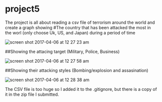# project5
The project is all about reading a csv file of terrorism around the world and create a graph showing
  #The country that has been attacked the most in the worl (only choose Uk, US, and Japan) during a period of time

![screen shot 2017-04-06 at 12 27 23 am](https://cloud.githubusercontent.com/assets/17325577/25013636/fefe64e2-2039-11e7-93f3-ec998e32e9a2.png)

  ##Showing the attacing target (Military, Police, Business)

![screen shot 2017-04-06 at 12 27 58 am](https://cloud.githubusercontent.com/assets/17325577/25013724/5d1fefdc-203a-11e7-9b57-b168f06d1533.png)


  ##Showing their attacking styles (Bombing/explosion and assasination)

![screen shot 2017-04-06 at 12 28 38 am](https://cloud.githubusercontent.com/assets/17325577/25013696/40c48af0-203a-11e7-8127-8cad8570b75a.png)




The CSV file is too huge so I added it to the .gitignore, but there is a copy of it in the zip file I submitted.
